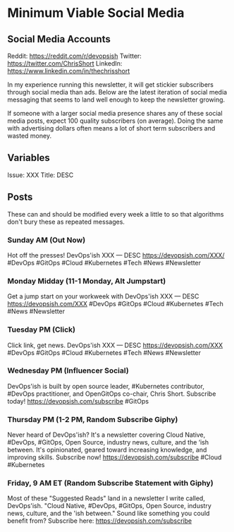 # Minimum Viable Social Media

## Social Media Accounts

Reddit: <https://reddit.com/r/devopsish>
Twitter: <https://twitter.com/ChrisShort>
LinkedIn: <https://www.linkedin.com/in/thechrisshort>

In my experience running this newsletter, it will get stickier subscribers through social media than ads. Below are the latest iteration of social media messaging that seems to land well enough to keep the newsletter growing.

If someone with a larger social media presence shares any of these social media posts, expect 100 quality subscribers (on average). Doing the same with advertising dollars often means a lot of short term subscribers and wasted money.

## Variables

Issue: XXX
Title: DESC

## Posts

These can and should be modified every week a little to so that algorithms don't bury these as repeated messages.

### Sunday AM (Out Now)

Hot off the presses! DevOps'ish XXX — DESC https://devopsish.com/XXX/ #DevOps #GitOps #Cloud #Kubernetes #Tech #News #Newsletter

### Monday Midday (11-1 Monday, Alt Jumpstart)

Get a jump start on your workweek with DevOps'ish XXX — DESC https://devopsish.com/XXX #DevOps #GitOps #Cloud #Kubernetes #Tech #News #Newsletter

### Tuesday PM (Click)

Click link, get news. DevOps'ish XXX — DESC https://devopsish.com/XXX #DevOps #GitOps #Cloud #Kubernetes #Tech #News #Newsletter

### Wednesday PM (Influencer Social)

DevOps'ish is built by open source leader, #Kubernetes contributor, #DevOps practitioner, and OpenGitOps co-chair, Chris Short. Subscribe today! https://devopsish.com/subscribe #GitOps

### Thursday PM (1-2 PM, Random Subscribe Giphy)

Never heard of DevOps'ish? It's a newsletter covering Cloud Native, #DevOps, #GitOps, Open Source, industry news, culture, and the ‘ish between. It's opinionated, geared toward increasing knowledge, and improving skills. Subscribe now! https://devopsish.com/subscribe #Cloud #Kubernetes

### Friday, 9 AM ET (Random Subscribe Statement with Giphy)

Most of these "Suggested Reads" land in a newsletter I write called, DevOps'ish. "Cloud Native, #DevOps, #GitOps, Open Source, industry news, culture, and the 'ish between." Sound like something you could benefit from? Subscribe here: https://devopsish.com/subscribe